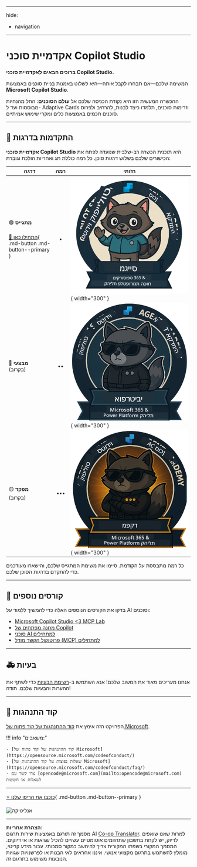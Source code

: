<!--
CO_OP_TRANSLATOR_METADATA:
{
  "original_hash": "15e57e059ce7689d602d7853187235cd",
  "translation_date": "2025-10-17T05:17:22+00:00",
  "source_file": "docs/index.md",
  "language_code": "he"
}
-->
---
hide:
- navigation
---

# אקדמיית סוכני Copilot Studio

**ברוכים הבאים לאקדמיית סוכני Copilot Studio.**  

המשימה שלכם—אם תבחרו לקבל אותה—היא לשלוט באמנות בניית סוכנים באמצעות **Microsoft Copilot Studio**.

ההכשרה המעשית הזו היא נקודת הכניסה שלכם אל **עולם הסוכנים**: החל מהנחיות מבוססות ועד ל- Adaptive Cards וזרימות סוכנים, תלמדו כיצד לבנות, להרחיב ולפרוס סוכנים חכמים באמצעות כלים ומקרי שימוש אמיתיים.

---

## 🏅 התקדמות בדרגות

**אקדמיית סוכני Copilot Studio** היא תוכנית הכשרה רב-שלבית שנועדה לפתח את הכישורים שלכם בשלוש דרגות סוכן. כל רמה כוללת תג ואחריות הולכת וגוברת:

| דרגה             | רמה | חזותי |
|------------------|:-----:|--------|
| 🟢 **מתגייס**</br></br>[🚀 התחילו כאן](https://aka.ms/agent-academy-recruit){ .md-button .md-button--primary }     | •     | ![תג מתגייס](../../../translated_images/mcs-agent-academy-recruit-badge.ae42fcac011188229cda7c92da096df498ae9d647b2f66c6edf16befbbcbb339.he.png){ width="300" }     |
| 🔵 **מבצעי**</br>(בקרוב)   | ••    | ![תג מבצעי](../../../translated_images/mcs-agent-academy-operative-badge.1366e342a9b895d01f94429b640bca24ed169dbcb9dc099ba149b92825c7a0ac.he.png){ width="300" } |
| 🟡 **מפקד**</br>(בקרוב)    | •••   | ![תג מפקד](../../../translated_images/mcs-agent-academy-commander-badge.a62ed6b9c3c9bf697286fbfd692b3dddc69a95d0d519b8776667a7bd50e2a183.he.png){ width="300" } |

כל רמה מתבססת על הקודמת. סיימו את משימת המתגייס שלכם, והישארו מעודכנים כדי להתקדם בדרגות הסוכן שלכם.

---

## 🎒 קורסים נוספים

בדקו את הקורסים הנוספים האלה כדי להמשיך ללמוד על AI וסוכנים:

- [Microsoft Copilot Studio <3 MCP Lab](https://aka.ms/mcsmcplab)
- [מחנה מפתחים של Copilot](https://microsoft.github.io/copilot-camp/)
- [סוכני AI למתחילים](https://microsoft.github.io/ai-agents-for-beginners/)
- [פרוטוקול הקשר מודל (MCP) למתחילים](https://github.com/microsoft/mcp-for-beginners)

---

## 🚑 בעיות

אנחנו מעריכים מאוד את המשוב שלכם! אנא השתמשו ב-[רשימת הבעיות](https://github.com/microsoft/agent-academy/issues) כדי לשתף את ההערות והבעיות שלכם. תודה!

---

## 📜 קוד התנהגות

הפרויקט הזה אימץ את [קוד ההתנהגות של קוד פתוח של Microsoft](https://opensource.microsoft.com/codeofconduct/).

!!! info "משאבים:"

    - [קוד ההתנהגות של קוד פתוח של Microsoft](https://opensource.microsoft.com/codeofconduct/)
    - [שאלות נפוצות על קוד ההתנהגות של Microsoft](https://opensource.microsoft.com/codeofconduct/faq/)
    - צרו קשר עם [opencode@microsoft.com](mailto:opencode@microsoft.com) לשאלות או חששות

---

[⭐️ כוכבו את הריפו שלנו](https://github.com/microsoft/agent-academy){ .md-button .md-button--primary }

<!-- markdownlint-disable-next-line MD033 -->
<img src="https://m365-visitor-stats.azurewebsites.net/agent-academy/index" alt="אנליטיקה" />

---

**הצהרת אחריות**:  
מסמך זה תורגם באמצעות שירות תרגום AI [Co-op Translator](https://github.com/Azure/co-op-translator). למרות שאנו שואפים לדיוק, יש לקחת בחשבון שתרגומים אוטומטיים עשויים להכיל שגיאות או אי דיוקים. המסמך המקורי בשפתו המקורית צריך להיחשב כמקור סמכותי. עבור מידע קריטי, מומלץ להשתמש בתרגום מקצועי אנושי. איננו אחראים לאי הבנות או לפרשנויות שגויות הנובעות משימוש בתרגום זה.